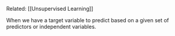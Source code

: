
Related: [[Unsupervised Learning]]

When we have a target variable to predict based on a given set of predictors or independent variables. 